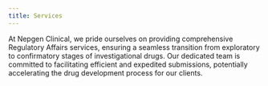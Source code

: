 ```yaml
---
title: Services
---
```


At Nepgen Clinical, we pride ourselves on providing comprehensive Regulatory Affairs services, ensuring a seamless transition from exploratory to confirmatory stages of investigational drugs. Our dedicated team is committed to facilitating efficient and expedited submissions, potentially accelerating the drug development process for our clients.
